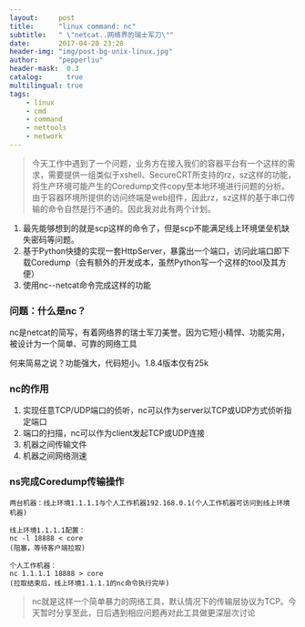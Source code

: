 ```yaml
---
layout:     post
title:      "linux command: nc"
subtitle:   " \"netcat..网络界的瑞士军刀\""
date:       2017-04-20 23:28
header-img: "img/post-bg-unix-linux.jpg"
author:     "pepperliu"
header-mask:  0.3
catalog:      true
multilingual: true
tags:
    - linux
    - cmd
    - command
    - nettools
    - network
---
```


> 今天工作中遇到了一个问题，业务方在接入我们的容器平台有一个这样的需求，需要提供一组类似于xshell、SecureCRT所支持的rz，sz这样的功能，将生产环境可能产生的Coredump文件copy至本地环境进行问题的分析。由于容器环境所提供的访问终端是web组件，因此rz，sz这样的基于串口传输的命令自然是行不通的。因此我对此有两个计划。

1. 最先能够想到的就是scp这样的命令了，但是scp不能满足线上环境堡垒机缺失密码等问题。
1. 基于Python快捷的实现一套HttpServer，暴露出一个端口，访问此端口即下载Coredump（会有额外的开发成本，虽然Python写一个这样的tool及其方便）
2. 使用nc--netcat命令完成这样的功能

### 问题：什么是nc？

nc是netcat的简写，有着网络界的瑞士军刀美誉。因为它短小精悍、功能实用，被设计为一个简单、可靠的网络工具

何来简易之说？功能强大，代码短小。1.8.4版本仅有25k

### nc的作用

1. 实现任意TCP/UDP端口的侦听，nc可以作为server以TCP或UDP方式侦听指定端口
2. 端口的扫描，nc可以作为client发起TCP或UDP连接
3. 机器之间传输文件
4. 机器之间网络测速

### ns完成Coredump传输操作

```
两台机器：线上环境1.1.1.1与个人工作机器192.168.0.1(个人工作机器可访问到线上环境机器)

线上环境1.1.1.1配置：
nc -l 18888 < core
(阻塞，等待客户端拉取)

个人工作机器：
nc 1.1.1.1 18888 > core
(拉取结束后，线上环境1.1.1.1的nc命令执行完毕)
```

> nc就是这样一个简单暴力的网络工具，默认情况下的传输层协议为TCP。今天暂时分享至此，日后遇到相应问题再对此工具做更深层次讨论

